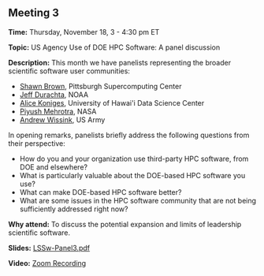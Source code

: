 ## Meeting 3

**Time:** Thursday, November 18, 3 - 4:30 pm ET

**Topic:** US Agency Use of DOE HPC Software: A panel discussion

**Description:** This month we have panelists representing the broader scientific software user communities:
- [Shawn Brown](https://www.psc.edu/brown/), Pittsburgh Supercomputing Center
- [Jeff Durachta](https://www.linkedin.com/in/jwdurachta/), NOAA
- [Alice Koniges](https://datascience.hawaii.edu/profile/alice-koniges/), University of Hawai'i Data Science Center
- [Piyush Mehrotra](https://www.nas.nasa.gov/aboutnas/bios/bio_mehrotra_piyush.html), NASA
- [Andrew Wissink](https://www.linkedin.com/in/awissink/), US Army

In opening remarks, panelists briefly address the following questions from their perspective:
- How do you and your organization use third-party HPC software, from DOE and elsewhere?
- What is particularly valuable about the DOE-based HPC software you use?
- What can make DOE-based HPC software better?
- What are some issues in the HPC software community that are not being sufficiently addressed right now?


**Why attend:** To discuss the potential expansion and limits of leadership scientific software.

**Slides:** [LSSw-Panel3.pdf](files/LSSwMeeting3Panel.pdf)

**Video:** [Zoom Recording](https://exascaleproject.zoomgov.com/rec/share/F2UlkpMicw3ZvfLy9vljfh9tuKabQaR1JeLHTI8pGrO4Q_LFckXiYUiygrjBpZFi.soQgintkVtXlzFAy)
